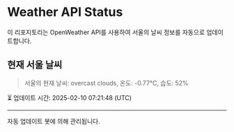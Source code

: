 
# Weather API Status

이 리포지토리는 OpenWeather API를 사용하여 서울의 날씨 정보를 자동으로 업데이트합니다.

## 현재 서울 날씨
> 서울의 현재 날씨: overcast clouds, 온도: -0.77°C, 습도: 52%

⏳ 업데이트 시간: 2025-02-10 07:21:48 (UTC)

---
자동 업데이트 봇에 의해 관리됩니다.
